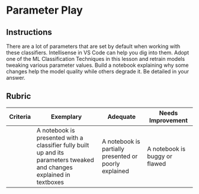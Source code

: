 # Parameter Play

## Instructions

There are a lot of parameters that are set by default when working with these classifiers. Intellisense in VS Code can help you dig into them. Adopt one of the ML Classification Techniques in this lesson and retrain models tweaking various parameter values. Build a notebook explaining why some changes help the model quality while others degrade it. Be detailed in your answer.

## Rubric

| Criteria | Exemplary                                                                                                              | Adequate                                              | Needs Improvement             |
| -------- | ---------------------------------------------------------------------------------------------------------------------- | ----------------------------------------------------- | ----------------------------- |
|          | A notebook is presented with a classifier fully built up and its parameters tweaked and changes explained in textboxes | A notebook is partially presented or poorly explained | A notebook is buggy or flawed |
